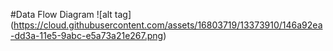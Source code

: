 #Data Flow Diagram
![alt tag] (https://cloud.githubusercontent.com/assets/16803719/13373910/146a92ea-dd3a-11e5-9abc-e5a73a21e267.png)
